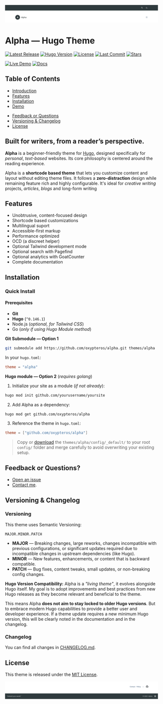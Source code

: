 <picture>
  <source media="(prefers-color-scheme: dark)" srcset=".github/screenshots/alpha-header-dark.webp">
  <source media="(prefers-color-scheme: light)" srcset=".github/screenshots/alpha-header.webp">
  <img alt="Alpha header demo screenshot" src=".github/screenshots/alpha-header.webp">
</picture>

# Alpha — Hugo Theme
[![Latest Release](https://img.shields.io/github/v/release/oxypteros/alpha?label=Release&style=flat&color=5f5f5f)](https://github.com/oxypteros/alpha/releases/latest)
[![Hugo Version](https://img.shields.io/badge/Hugo-%5E0.146.1-5f5f5f?&style=flat&logoColor=white)](https://github.com/gohugoio/hugo/releases)
[![License](https://img.shields.io/github/license/oxypteros/alpha?label=License&style=flat&color=5f5f5f)](https://github.com/oxypteros/alpha/blob/main/LICENSE)
[![Last Commit](https://img.shields.io/github/last-commit/oxypteros/alpha?label=Last%20Commit&style=flat&color=5f5f5f)](https://github.com/oxypteros/alpha/commits/main)
[![Stars](https://img.shields.io/github/stars/oxypteros/alpha?label=Stars&style=flat&color=5f5f5f)](https://github.com/oxypteros/alpha/stargazers)


[![Live Demo](https://img.shields.io/badge/Demo-alpha.oxypteros.com-2196f3)](https://alpha.oxypteros.com)
[![Docs](https://img.shields.io/badge/Docs-Available-2196f3)](https://alpha.oxypteros.com/docs)

## Table of Contents
- [Introduction](#built-for-writers-from-a-readers-perspective)
- [Features](#features)
- [Installation](#installation)
- [Demo](#demo)
<!--- [Need help?](#need-help)-->
- [Feedback or Questions](#feedback-or-questions)
- [Versioning & Changelog](#versioning--changelog)
- [License](#license)
  
## Built for writers, from a reader’s perspective.
**Alpha** is a beginner-friendly theme for [Hugo](https://gohugo.io/), designed specifically for *personal*, *text-based* websites. Its core philosophy is centered around the reading experience.

Alpha is a **shortcode based theme** that lets you customize content and layout without editing theme files. It follows a **zero-distraction** design while remaining feature rich and highly configurable. It's ideal for *creative writing* projects, *articles*, *blogs* and long-form writing

## Features
- Unobtrusive, content-focused design
- Shortcode based customizations
- Multilingual suport
- Accessible-first markup
- Performance optimized
- OCD (a discreet helper)
- Optional Tailwind development mode
- Optional search with Pagefind
- Optional analytics with GoatCounter
- Complete documentation

## Installation
<!--**New to Hugo?** Start with, ["From zero with zero"](https://alpha.oxypteros.com/get-started)
For complete instructions and configuration, see the [documentation](https://alpha.oxypteros.com/docs).-->

### Quick Install

#### Prerequisites
- **Git**
- **Hugo** (`^0.146.1`)
- Node.js (*optional, for Tailwind CSS*)
- Go (*only if using Hugo Module method*)

<!--#### For a new site or testing 

 *Option 1* — **Manual Setup** 
1. [Download the Alpha Starter Site](https://github.com/oxypteros/alpha-starter-site.zip).
2. Unzip and navigate into the folder:
```bash
cd alpha-starter-site
hugo server

```
*Option 2* — **Use GitHub template**
1. Go to the [Alpha Starter Site](https://github.com/oxypteros/alpha-starter-site).
2. Click the **“Use this template”** button to create a new repository.
3. Clone your new repo locally a navigate into the repo folder and run:
```bash
cd alpha-starter-site
hugo server
```

#### For a existing Hugo site-->
**Git Submodule — Option 1**
``` bash
git submodule add https://github.com/oxypteros/alpha.git themes/alpha
```
In your `hugo.toml`:
```toml
theme = "alpha"
```
**Hugo module — Option 2** (*requires golang*)
1. Initialize your site as a module (*if not already*):
```bash
hugo mod init github.com/yourusername/yoursite
```
2. Add Alpha as a dependency:
```bash
hugo mod get github.com/oxypteros/alpha
```
3. Reference the theme in `hugo.toml`:
```toml
theme = ["github.com/oxypteros/alpha"]
```
> Copy or [download](/.github/config.zip) the `themes/alpha/config/_default/` to your root `config/` folder and merge carefully to avoid overwriting your existing setup.

<!--## Demo
[Alpha in action](https://alpha.oxypteros.com)

## Need help?
- [Documentation](https://alpha.oxypteros.com/docs)
- [Developing Alpha (Tailwind setup)](https://alpha.oxypteros.com/docs/developing-alpha)-->

## Feedback or Questions?
- [Open an issue](https://github.com/oxypteros/alpha/issues) 
- [Contact me](mailto:alpha@oxypteros.com?subject=Alpha%20theme).

## Versioning & Changelog

### Versioning

This theme uses Semantic Versioning:
```
MAJOR.MINOR.PATCH

```
- **MAJOR** — Breaking changes, large reworks, changes incompatible with previous configurations, or significant updates required due to incompatible changes in upstream dependencies (like Hugo).
- **MINOR** — New features, enhancements, or content that is backward compatible.
- **PATCH** — Bug fixes, content tweaks, small updates, or non-breaking config changes.


**Hugo Version Compatibility:** Alpha is a *"living theme"*, it evolves alongside Hugo itself. My goal is to adopt improvements and best practices from new Hugo releases as they become relevant and beneficial to the theme.

This means Alpha **does not aim to stay locked to older Hugo versions**. But to embrace modern Hugo capabilities to provide a better user and developer experience.
If a theme update requires a new minimum Hugo version, this will be clearly noted in the documentation and in the changelog.

### Changelog

You can find all changes in [CHANGELOG.md](./CHANGELOG.md).
## License
This theme is released under the [MIT License](./LICENSE).  

<picture>
  <source media="(prefers-color-scheme: dark)" srcset=".github/screenshots/alpha-footer-dark.webp">
  <source media="(prefers-color-scheme: light)" srcset=".github/screenshots/alpha-footer.webp">
  <img alt="Alpha footer demo screenshot" src=".github/screenshots/alpha-footer.webp">
</picture>
